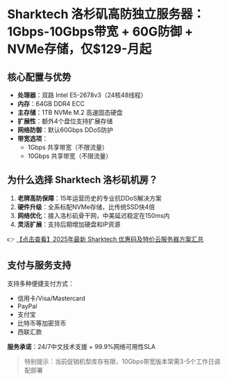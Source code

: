 # Sharktech 洛杉矶高防独立服务器：1Gbps-10Gbps带宽 + 60G防御 + NVMe存储，仅$129-月起

## 核心配置与优势

- **处理器**：双路 Intel E5-2678v3（24核48线程）
- **内存**：64GB DDR4 ECC
- **主存储**：1TB NVMe M.2 高速固态硬盘
- **扩展性**：额外4个盘位支持扩展存储
- **网络防御**：默认60Gbps DDoS防护
- **带宽选项**：
  - 1Gbps 共享带宽（不限流量）
  - 10Gbps 共享带宽（不限流量）

## 为什么选择 Sharktech 洛杉矶机房？

1. **老牌高防保障**：15年运营历史的专业抗DDoS解决方案
2. **硬件升级**：全系标配NVMe存储，比传统SSD快4倍
3. **网络优化**：接入洛杉矶骨干网，中美延迟稳定在150ms内
4. **灵活扩展**：支持后期增加硬盘和IP资源

👉 [【点击查看】2025年最新 Sharktech 优惠码及特价云服务器方案汇总](https://bit.ly/Sharktech)

## 支付与服务支持

支持多种便捷支付方式：
- 信用卡/Visa/Mastercard
- PayPal
- 支付宝
- 比特币等加密货币
- 西联汇款

**服务承诺**：24/7中文技术支援 + 99.9%网络可用性SLA

> 特别提示：当前促销机型库存有限，10Gbps带宽版本常需3-5个工作日调配部署